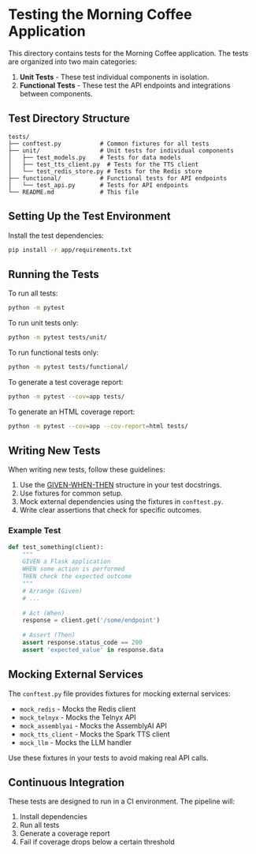 # Testing the Morning Coffee Application

This directory contains tests for the Morning Coffee application. The tests are organized into two main categories:

1. **Unit Tests** - These test individual components in isolation.
2. **Functional Tests** - These test the API endpoints and integrations between components.

## Test Directory Structure

```
tests/
├── conftest.py           # Common fixtures for all tests
├── unit/                 # Unit tests for individual components
│   ├── test_models.py    # Tests for data models
│   ├── test_tts_client.py  # Tests for the TTS client
│   └── test_redis_store.py # Tests for the Redis store
├── functional/           # Functional tests for API endpoints
│   └── test_api.py       # Tests for API endpoints
└── README.md             # This file
```

## Setting Up the Test Environment

Install the test dependencies:

```bash
pip install -r app/requirements.txt
```

## Running the Tests

To run all tests:

```bash
python -m pytest
```

To run unit tests only:

```bash
python -m pytest tests/unit/
```

To run functional tests only:

```bash
python -m pytest tests/functional/
```

To generate a test coverage report:

```bash
python -m pytest --cov=app tests/
```

To generate an HTML coverage report:

```bash
python -m pytest --cov=app --cov-report=html tests/
```

## Writing New Tests

When writing new tests, follow these guidelines:

1. Use the [GIVEN-WHEN-THEN](https://martinfowler.com/bliki/GivenWhenThen.html) structure in your test docstrings.
2. Use fixtures for common setup.
3. Mock external dependencies using the fixtures in `conftest.py`.
4. Write clear assertions that check for specific outcomes.

### Example Test

```python
def test_something(client):
    """
    GIVEN a Flask application
    WHEN some action is performed
    THEN check the expected outcome
    """
    # Arrange (Given)
    # ...
    
    # Act (When)
    response = client.get('/some/endpoint')
    
    # Assert (Then)
    assert response.status_code == 200
    assert 'expected_value' in response.data
```

## Mocking External Services

The `conftest.py` file provides fixtures for mocking external services:

- `mock_redis` - Mocks the Redis client
- `mock_telnyx` - Mocks the Telnyx API
- `mock_assemblyai` - Mocks the AssemblyAI API
- `mock_tts_client` - Mocks the Spark TTS client
- `mock_llm` - Mocks the LLM handler

Use these fixtures in your tests to avoid making real API calls.

## Continuous Integration

These tests are designed to run in a CI environment. The pipeline will:

1. Install dependencies
2. Run all tests
3. Generate a coverage report
4. Fail if coverage drops below a certain threshold 